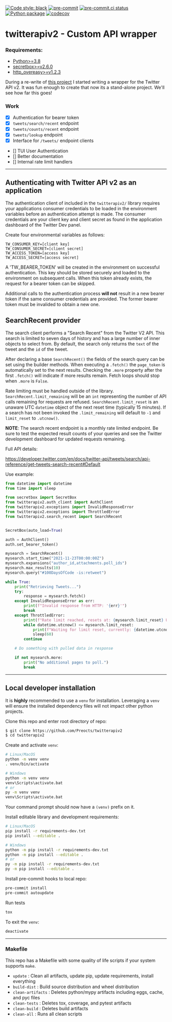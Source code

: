 [![Code style: black](https://img.shields.io/badge/code%20style-black-000000.svg)](https://github.com/psf/black)
[![pre-commit](https://img.shields.io/badge/pre--commit-enabled-brightgreen?logo=pre-commit&logoColor=white)](https://github.com/pre-commit/pre-commit)
[![pre-commit.ci status](https://results.pre-commit.ci/badge/github/Preocts/twitterapiv2/main.svg)](https://results.pre-commit.ci/latest/github/Preocts/twitterapiv2/main)
[![Python package](https://github.com/Preocts/twitterapiv2/actions/workflows/python-tests.yml/badge.svg?branch=main)](https://github.com/Preocts/twitterapiv2/actions/workflows/python-tests.yml)
[![codecov](https://codecov.io/gh/Preocts/twitterapiv2/branch/main/graph/badge.svg?token=5GE4T7XU3L)](https://codecov.io/gh/Preocts/twitterapiv2)

# twitterapiv2 - Custom API wrapper

### Requirements:

- [Python>=3.8](https://www.python.org/)
- [secretbox>=v2.6.0](https://pypi.org/project/secretbox/)
- [http_overeasy>=v1.2.3](https://github.com/Preocts/http_overeasy)

During a re-write of [this project](https://github.com/Preocts/twwordmap) I started writing a wrapper for the Twitter API v2. It was fun enough to create that now its a stand-alone project. We'll see how far this goes!

### Work
- [x] Authentication for bearer token
- [x] `tweets/search/recent` endpoint
- [x] `tweets/counts/recent` endpoint
- [x] `tweets/lookup` endpoint
- [x] Interface for `/tweets/` endpoint clients
- [] TUI User Authentication
- [] Better documentation
- [] Internal rate limit handlers

---

## Authenticating with Twitter API v2 as an application

The authentication client of included in the `twitterapiv2/` library requires your applications consumer credentials to be loaded in the environment variables before an authentication attempt is made. The consumer credentials are your client key and client secret as found in the application dashboard of the Twitter Dev panel.

Create four environmental variables as follows:
```env
TW_CONSUMER_KEY=[client key]
TW_CONSUMER_SECRET=[client secret]
TW_ACCESS_TOKEN=[access key]
TW_ACCESS_SECRET=[access secret]
```

A 'TW_BEARER_TOKEN' will be created in the environment on successful authentication. This key should be stored securely and loaded to the environment on subsequent calls. When this token already exists, the request for a bearer token can be skipped.

Additional calls to the authentication process **will not** result in a new bearer token if the same consumer credentials are provided. The former bearer token must be invalided to obtain a new one.

## SearchRecent provider

The search client performs a "Search Recent" from the Twitter V2 API. This search is limited to seven days of history and has a large number of inner objects to select from. By default, the search only returns the `text` of the tweet and the `id` of the tweet.

After declaring a base `SearchRecent()` the fields of the search query can be set using the builder methods. When executing a `.fetch()` the `page_token` is automatically set to the next results. Checking the `.more` property after the first `.fetch()` will indicate if more results remain. Fetch loops should stop when `.more` is `False`.

Rate limiting must be handled outside of the library. `SearchRecent.limit_remaining` will be an `int` representing the number of API calls remaining for requests are refused. `SearchRecent.limit_reset` is an unaware UTC `datetime` object of the next reset time (typically 15 minutes). If a search has not been invoked the `.limit_remaining` will default to `-1` and `limit_reset` to `.utcnow()`.

**NOTE**: The search recent endpoint is a monthly rate limited endpoint. Be sure to test the expected result counts of your queries and see the Twitter development dashboard for updated requests remaining.

Full API details:

https://developer.twitter.com/en/docs/twitter-api/tweets/search/api-reference/get-tweets-search-recent#Default

Use example:
```py
from datetime import datetime
from time import sleep

from secretbox import SecretBox
from twitterapiv2.auth_client import AuthClient
from twitterapiv2.exceptions import InvalidResponseError
from twitterapiv2.exceptions import ThrottledError
from twitterapiv2.search_recent import SearchRecent


SecretBox(auto_load=True)

auth = AuthClient()
auth.set_bearer_token()

mysearch = SearchRecent()
mysearch.start_time("2021-11-23T00:00:00Z")
mysearch.expansions("author_id,attachments.poll_ids")
mysearch.max_results(10)
mysearch.query("#100DaysOfCode -is:retweet")

while True:
    print("Retrieving Tweets...")
    try:
        response = mysearch.fetch()
    except InvalidResponseError as err:
        print(f"Invalid response from HTTP: '{err}'")
        break
    except ThrottledError:
        print(f"Rate limit reached, resets at: {mysearch.limit_reset} UTC")
        while datetime.utcnow() <= mysearch.limit_reset:
            print(f"Waiting for limit reset, currently: {datetime.utcnow()} UTC...")
            sleep(60)
        continue

    # Do something with pulled data in response

    if not mysearch.more:
        print("No additional pages to poll.")
        break
```

---

## Local developer installation

It is **highly** recommended to use a `venv` for installation. Leveraging a `venv` will ensure the installed dependency files will not impact other python projects.

Clone this repo and enter root directory of repo:
```bash
$ git clone https://github.com/Preocts/twitterapiv2
$ cd twitterapiv2
```

Create and activate `venv`:
```bash
# Linux/MacOS
python -m venv venv
. venv/bin/activate

# Windows
python -m venv venv
venv\Scripts\activate.bat
# or
py -m venv venv
venv\Scripts\activate.bat
```

Your command prompt should now have a `(venv)` prefix on it.

Install editable library and development requirements:
```bash
# Linux/MacOS
pip install -r requirements-dev.txt
pip install --editable .

# Windows
python -m pip install -r requirements-dev.txt
python -m pip install --editable .
# or
py -m pip install -r requirements-dev.txt
py -m pip install --editable .
```

Install pre-commit hooks to local repo:
```bash
pre-commit install
pre-commit autoupdate
```

Run tests
```bash
tox
```

To exit the `venv`:
```bash
deactivate
```

---

### Makefile

This repo has a Makefile with some quality of life scripts if your system supports `make`.

- `update` : Clean all artifacts, update pip, update requirements, install everything
- `build-dist` : Build source distribution and wheel distribution
- `clean-artifacts` : Deletes python/mypy artifacts including eggs, cache, and pyc files
- `clean-tests` : Deletes tox, coverage, and pytest artifacts
- `clean-build` : Deletes build artifacts
- `clean-all` : Runs all clean scripts

